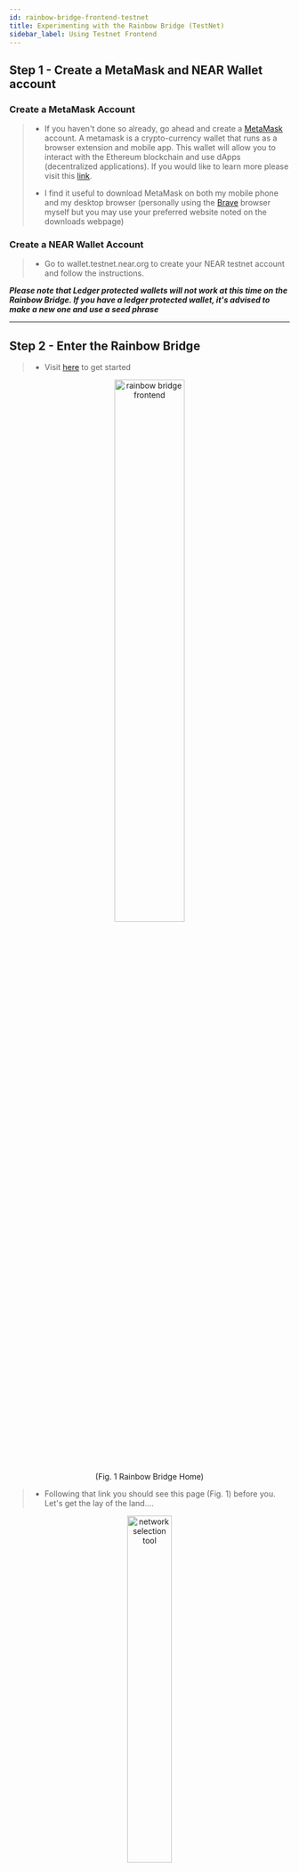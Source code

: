 ```yaml
---
id: rainbow-bridge-frontend-testnet
title: Experimenting with the Rainbow Bridge (TestNet)
sidebar_label: Using Testnet Frontend
---
```


## Step 1 - Create a MetaMask and NEAR Wallet account

### Create a MetaMask Account

> - If you haven't done so already, go ahead and create a [MetaMask](https://metamask.io/download.html) account. A metamask is a crypto-currency wallet that runs as a browser extension and mobile app. This wallet will allow you to interact with the Ethereum blockchain and use dApps (decentralized applications). If you would like to learn more please visit this [link](https://medium.com/@seanschoi/what-is-metamask-really-what-is-it-7bc1bf48c75).
>
> - I find it useful to download MetaMask on both my mobile phone and my desktop browser (personally using the [Brave](https://brave.com/) browser myself but you may use your preferred website noted on the downloads webpage)

### Create a NEAR Wallet Account

> - Go to wallet.testnet.near.org to create your NEAR testnet account and follow the instructions.

**_Please note that Ledger protected wallets will not work at this time on the Rainbow Bridge. If you have a ledger protected wallet, it's advised to make a new one and use a seed phrase_**

---

## Step 2 - Enter the Rainbow Bridge

> - Visit [here](https://near.github.io/rainbow-bridge-frontend/) to get started

<center>

<img alt="rainbow bridge frontend" src="https://i.imgur.com/75KvTar.png" width="50%"/>

(Fig. 1 Rainbow Bridge Home)

</center>

> - Following that link you should see this page (Fig. 1) before you. Let's get the lay of the land....

<center>

<img alt="network selection tool" src="https://i.imgur.com/DAvSqR5.png" width=40%>

(Fig. 2 Network Selection Tool)

</center>

> - In the upper left hand corner of the screen you will the network selection tool (Fig. 2).

<center>

<img alt="networks selection tool dropdown" src="https://i.imgur.com/FH8SVNC.png" width=40%/>

(Fig. 3 Network Selection Tool Dropdown List)

</center>

> - Here you will see 3 options:
>
>   1.  NEAR - Ethereum (Mainnet which means this works with real cryptocurrency)
>
>   2.  NEAR Testnet - Ropsten (This utilizes test tokens on Ethereum's Ropsten Testnet and NEAR's Testnet)
>
>   3.  NEAR Testnet - Ropsten (This utilizes test tokens on Ethereum's Rinkeby Testnet and NEAR's Testnet)
>
> - Developers may want to use the testnet tokens for development while designing their dApps. While the average user may just want to utilize the mainnet to transfer tokens between Ethereum and NEAR.

<center>

<img alt="rainbow bridge wallet connection buttons"  src="https://i.imgur.com/6p7MZi6.png" width="40%"/>

(Fig. 4 Ethereum and near account selection tools and transfer direction)

</center>

> - This handy little interface will allow the user to connect to their MetaMask wallet and NEAR wallet and determine the direction of transfer.
>
> - The connect buttons will allow you to connect to their respective wallets while the button in the middle will allow you to change the transfer the (from - to) directions.

---

## Step 3 - Let's get Connected! (MetaMask)

> - Select connect on the Ethereum Line first.

<center>

<img alt="wallet connection tool" src="https://i.imgur.com/GmNrbMq.png" width="40%"/>

(Fig. 5 MetaMask and WalletConnect Options )

</center>

> - Here you will be presented with two options, "Connect to your MetaMask Wallet " or "Scan with WalletConnect". We'll go over both options

### Option 1 - MetaMask Button

> - Upon selecting the first MetaMask Option you will be redirected into this screen. Select which one of your wallets you would like to connect the application to and then hit next.

<center>

<img alt="metaMask connection approval screen" src="https://i.imgur.com/0krVFKc.png" width="30%"/>

(Fig. 6 MetaMask Connect Page 1 )

</center>

<center>

<img alt="metaMask connection approval tool" src="https://i.imgur.com/MHeT8He.png" width="60%"/>

(Fig. 7 Permissions window)

</center>

> - In Figure 7 you will see a list of actions that you are allowing the application to do while interacting with your wallet.
>
> - If you are ok with this then hit the connect button.

<center>

<img alt="rainbow bridge network warning tool"  src="https://i.imgur.com/ItoWmZ6.png" width="60%"/>

(Fig. 8 Network Selection Error)

</center>

> - If you see the error showing figure 8, simply open your browser extensions button, then select metamask.

<center>

<img alt="metaMask network selection tool" src="https://i.imgur.com/UsPJFEr.png" width="60%"/>

(Fig. 9 MetaMask Network Connection Option)

</center>

> - After selecting MetaMask you will see a network selection dropdown tool. Make sure the option selected here is the same one that you chose in the application. Once a connection has been made successfully you should see the following in place of the connection option you saw earlier.

<center>

<img alt="connection eth tool status"  src="https://i.imgur.com/i0CSu5t.png" width="60%"/>

(Fig. 10 Successful connection )

</center>

### Option 2 - WalletConnect

> - If you select WalletConnect, you will be presented with a QR Code.
>
> - On the wallet screen of your MetaMask Mobile app, you will see in the upper right hand corner of the screen the option to get to the scanner mode. Open this from your desired MetaMask Wallet and you should be on your way!
>
> - This also works with other wallets if you prefer to use something other than MetaMask.

<center>

<img alt="metamask mobile tool" src="https://i.imgur.com/cEtsxx8.png" width="50%"/>

(Fig 11 MetaMask Mobile Application; Image Source:https://metamask.io/download )

</center>

---

## Step 4 - Let's get Connected! (Near Wallet)

> - Good Job! Now let's move onto the next step, connecting your near wallet.

<center>

<img alt="near connection tool" src="https://i.imgur.com/oIsRy9i.png" width="40%"/>

(Fig 12 connect to near wallet button)

</center>

> - Select the connect button next to the Near Icon.

<center>

<img alt="near wallet approval" src="https://i.imgur.com/qYsu2db.png" width="30%"/>

(Fig 13 Near Wallet )

</center>

> - You will be redirected to the NEAR wallet. Select the allow button to continue and you'll be redirected to the application. And that's it!

---

## Step 5 - Beginning The Transfer

> - Select the Begin New Transfer Button Then you'll be redirected to the window shown in Figure 14.

<center>

<img alt="initiating new rainbow bridge transfer"  src="https://i.imgur.com/1UuOrKA.png" width="30%"/>

(Fig. 14 Transfer Window)

</center>

> - On this window the first thing you want to do is hit "Select ERC20" Button.

<center>

<img alt="token selection tool"  src="https://i.imgur.com/rSeVUZD.png" width="30%"/>

(Fig 15 Select ERC20 Menu)

</center>

> - You will see a few options here, if you have Tokens stored in your MetaMask wallet. they will appear here.
>
> - The Token Names shown here mean:
>
>   **TST** - Ethereum Test Tokens
>
>   **FAU** - Faucet Tokens
>
>   **USDT** - [Tether](https://www.investopedia.com/terms/t/tether-usdt.asp) which is a blockchain based crypto currency whose crypto-coins in circulation are backed by an equivalent amount of traditional fiat currencies like the Dollar, the Euro, or the Yen.
>
> - The other option you have is a Token Address, which is **different** than your MetaMask Wallet Address.
>
> - Token Address - (Or Token Contract Address) refers to the location of the actual token contract that manages the logic of the tokens, not the address that holds your own tokens.
>
> - To get a better idea of how this works and what this is, we will make our own token contract. Don't worry this can be done in a few simple steps. Let's pay a visit to [etherscan contract writing tool](https://ropsten.etherscan.io/token/0x722dd3f80bac40c951b51bdd28dd19d435762180#writeContract). You can switch the network if you'd like but know that this link will send you to the Ropsten Testnet.

</center>

<center>

<img alt="connect to web 3 button" src="https://i.imgur.com/yVWGMHE.png" width="40%"/>

(Fig 16. Connect to Web3 )

</center>

> - Select on the Connect to Web3 button to get started. Select MetaMask and you should see the button turn into this. Upon first connection to your meta mask you may need to open the MetaMask browser extension to grant the application permission to interact with your wallet.
>
> - After you're connected, select "showMeTheMoney".

</center>

<center>

<img alt="show me the money function"  src="https://i.imgur.com/qrg8BpC.png" width="40%"/>

(Fig 17 Show Me the Money)

</center>

> - Enter in you **MetaMask Wallet Address** you can retrieve this from the MetaMask Browser extension. In Figure 18 I can copy my wallet address to the clipboard directly by clicking on "Account 1".

<center>

<img alt="Account 1 title eth address" src="https://i.imgur.com/WVOuaGw.png" width="40%"/>

(Fig. 18 MetaMask Browser Extension)

</center>

> - Paste the Key into the "\_to(address) field" in etherscan.
>
> - Notice that in the profile summary on the same page we see the decimals set to 18. Which means that if we want say 100 test tokens we have to enter in 100\*10^18 or 100000000000000000000. Enter this as the value if \_value (unit256), and then select write.

<center>

<img alt="test fee amount"  src="https://i.imgur.com/evKRpsJ.png" width="30%"/>

(Fig. 19 Fee Confirmation Page)

</center>

> - After selecting write you'll be redirected to the fee summary page. Every transaction that takes place on a blockchain will incur a fee. But in this case since we are just working on a testnet you don't have to worry about the fees here (fake monies). So select confirm.
>
> - Go back to Etherscan and select the ViewTransaction button. You should see your transaction pending.

<center>

<img src="https://i.imgur.com/tLweJEg.png" width="30%"/>

(Fig. 20 Pending transaction)

</center>

> - Once this is complete you should see this (see Figure 21) a successful transaction.

<center>

<img alt="test contract summary" src="https://i.imgur.com/2qpyge6.png" width="30%"/>

(Fig. 21 Success ful transaction)

</center>

> - Open your MetaMask and look at the activity tab, and you should see "Show Me The Money" appear on the list, don't worry that it says -0ETH.

<center>

<img alt="profile summary" src="https://i.imgur.com/MoriMq0.png" width="40%"/>

(Fig. 22 Where it says profile summary)

</center>

> - Under profile summary where it says contract, copy that address and paste it into the transaction screen. Afterwards you should see a value appear next to "available to transfer" ( See Figure 23).

<center>

<img alt="amount available to transfer" src="https://i.imgur.com/6J09nhV.png" width="40%"/>

(Fig. 23 Available to transfer)

</center>

> - Now enter a value into the window and select Approve Transfer.

<center>

<img alt="transfer confirmation" src="https://i.imgur.com/ox2jjO1.png" width="30%"/>

(Fig. 24 Confirm the Transfer)

</center>

<center>

<img alt="Locking tokens screen" src="https://i.imgur.com/xbzAlcQ.png" width="30%"/>

(Fig 25 Lock Tokens)

</center>

> - Hit the lock button.

<center>

<img alt="pending Ethereum confirmations screen" src="https://i.imgur.com/QAsnEmr.png" width="30%"/>

(Fig 26 Waiting for Ethereum Confirmations)

</center>

<center>

<img alt="Minting tokens into wallet screen" src="https://i.imgur.com/H6Eh1On.png" width="30%"/>

(Fig 27 Mint Tokens into NEAR Wallet)

</center>

> - And hit the mint Tokens Button.

## Done!

> - What's next? Practice and try transferring the tokens back from your NEAR Testnet wallet back to your MetaMask
